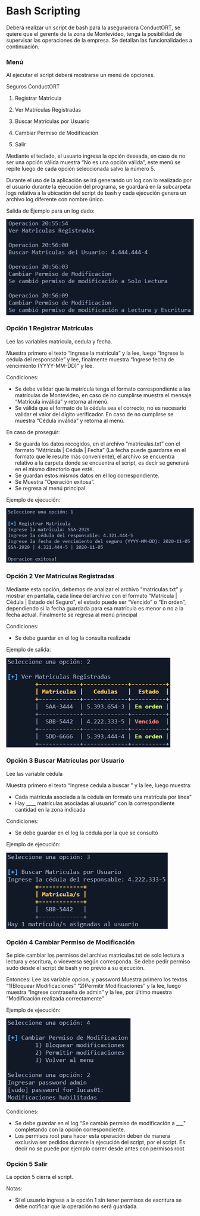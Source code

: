 # Bash Scripting

Deberá realizar un script de bash para la aseguradora ConductORT, se quiere que el gerente
de la zona de Montevideo, tenga la posibilidad de supervisar las operaciones de la empresa.
Se detallan las funcionalidades a continuación.

### Menú

Al ejecutar el script deberá mostrarse un menú de opciones.

Seguros ConductORT

1) Registrar Matricula

2) Ver Matrículas Registradas

3) Buscar Matrículas por Usuario

4) Cambiar Permiso de Modificación

5) Salir

Mediante el teclado, el usuario ingresa la opción deseada, en caso de no ser una opción válida
muestra “No es una opción válida”, este menú se repite luego de cada opción seleccionada
salvo la número 5.

Durante el uso de la aplicación se irá generando un log con lo realizado por el usuario durante
la ejecución del programa, se guardará en la subcarpeta logs relativa a la ubicación del script
de bash y cada ejecución genera un archivo log diferente con nombre único.

Salida de Ejemplo para un log dado:

![Ejemplo Logs](Images/imagen_logs.png)

### Opción 1 Registrar Matrículas

Lee las variables matricula, cedula y fecha.

Muestra primero el texto “Ingrese la matrícula” y la lee, luego “Ingrese la cédula del responsable” y lee, finalmente muestra “Ingrese fecha de vencimiento (YYYY-MM-DD)” y lee.

Condiciones:

- Se debe validar que la matrícula tenga el formato correspondiente a las matrículas de
Montevideo, en caso de no cumplirse muestra el mensaje “Matrícula inválida” y retorna
al menú.
- Se válida que el formato de la cédula sea el correcto, no es necesario validar el valor del
dígito verificador. En caso de no cumplirse se muestra “Cédula inválida” y retorna al
menú.

En caso de proseguir:

- Se guarda los datos recogidos, en el archivo “matriculas.txt” con el formato “Mátricula |
Cédula | Fecha” (La fecha puede guardarse en el formato que le resulte más
conveniente), el archivo se encuentra relativo a la carpeta donde se encuentra el script,
es decir se generará en el mismo directorio que esté.
- Se guardan estos mismos datos en el log correspondiente.
- Se Muestra “Operación exitosa”.
- Se regresa al menú principal.

Ejemplo de ejecución:

![Ejemplo Opcion1](Images/imagen_registrar_matricula.png)

### Opción 2 Ver Matrículas Registradas

Mediante esta opción, debemos de analizar el archivo “matriculas.txt” y mostrar en pantalla,
cada línea del archivo con el formato “Matricula | Cédula | Estado del Seguro”, el estado puede
ser “Vencido” o “En orden”, dependiendo si la fecha guardada para esa matrícula es menor o
no a la fecha actual. Finalmente se regresa al menú principal

Condiciones:

- Se debe guardar en el log la consulta realizada

Ejemplo de salida:

![Ejemplo Opcion2](Images/imagen_ver_matriculas.png)

### Opción 3 Buscar Matrículas por Usuario

Lee las variable cédula

Muestra primero el texto “Ingrese cedula a buscar ” y la lee, luego muestra:

- Cada matrícula asociada a la cédula en formato una matrícula por línea“
- Hay ____ matrículas asociadas al usuario” con la correspondiente cantidad en la zona
indicada

Condiciones:

- Se debe guardar en el log la cédula por la que se consultó

Ejemplo de ejecución:

![Ejemplo Opcion3](Images/imagen_buscar_matriculas.png)

### Opción 4 Cambiar Permiso de Modificación

Se pide cambiar los permisos del archivo matriculas.txt de solo lectura a lectura y escritura, o
viceversa según corresponda. Se debe pedir permiso sudo desde el script de bash y no previo
a su ejecución.

Entonces: Lee las variable opcion, y password
Muestra primero los textos “1)Bloquear Modificaciones” “2)Permitir Modificaciones” y la lee,
luego muestra “Ingrese contraseña de admin” y la lee, por último muestra “Modificación
realizada correctamente”

Ejemplo de ejecución:

![Ejemplo Opcion4](Images/imagen_cambiar_permisos.png)

Condiciones:

- Se debe guardar en el log “Se cambió permiso de modificación a ___" completando con
la opción correspondiente.
- Los permisos root para hacer esta operación deben de manera exclusiva ser pedidos
durante la ejecución del script, por el script. Es decir no se puede por ejemplo correr
desde antes con permisos root

### Opción 5 Salir

La opción 5 cierra el script.

Notas:

- Si el usuario ingresa a la opción 1 sin tener permisos de escritura se debe notificar que
la operación no será guardada.